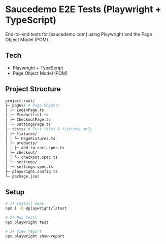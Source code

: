 # Saucedemo E2E Tests (Playwright + TypeScript)

End-to-end tests for [saucedemo.com] using Playwright and the Page Object Model (POM).

## Tech

- Playwright + TypeScript
- Page Object Model (POM)

## Project Structure

```bash
project-root/
├─ pages/ # Page Objects
│ ├─ LoginPage.ts
│ ├─ ProductList.ts
│ ├─ CheckoutPage.ts
│ └─ SettingsPage.ts
├─ tests/ # Test files & fixtures only
│ ├─ fixtures/
│ │ └─ PageFixtures.ts
│ ├─ products/
│ │ ├─ add-to-cart.spec.ts
│ ├─ checkout/
│ │ └─ checkout.spec.ts
│ └─ settings/
│ └─ settings.spec.ts
├─ playwright.config.ts
└─ package.json
```

## Setup

```bash
# 1) Install deps
npm i -D @playwright/latest

# 2) Run tests
npx playwright test

# 3) View report
npx playwright show-report
```
